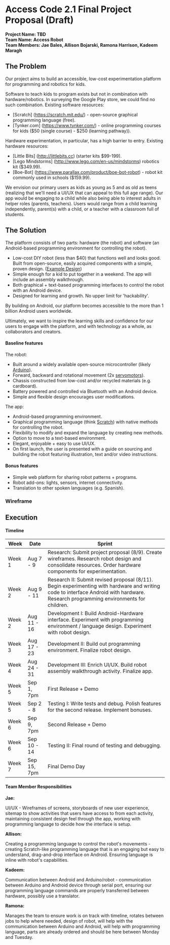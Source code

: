 # Access Code 2.1 Final Project Proposal (Draft)

**Project Name: TBD**  
**Team Name: Access Robot**  
**Team Members: Jae Bales, Allison Bojarski, Ramona Harrison, Kadeem Maragh**  

## The Problem 

Our project aims to build an accessible, low-cost experimentation platform for programming and robotics for kids.

Software to teach kids to program exists but not in combination with hardware/robotics. In surveying the Google Play store, we could find no such combination. Existing software resources:

* [Scratch] (https://scratch.mit.edu/) - open-source graphical programming language (free).
* [Tynker.com] (https://www.tynker.com/) - online programming courses for kids ($50 (single course) - $250 (learning pathway)).

Hardware experimentation, in particular, has a high barrier to entry. Existing hardware resources:

* [Little Bits] (http://littlebits.cc) (starter kits $99-199). 
* [Lego Mindstorms] (http://www.lego.com/en-us/mindstorms) robotics kit ($349.99).
* [Boe-Bot] (https://www.parallax.com/product/boe-bot-robot) - robot kit commonly used in schools ($159.99).

We envision our primary users as kids as young as 5 and as old as teens (realizing that we'll need a UI/UX that can appeal to this full age range). Our app would be engaging to a child while also being able to interest adults in helper roles (parents, teachers). Users would range from a child learning independently, parent(s) with a child, or a teacher with a classroom full of students.

## The Solution 

The platform consists of two parts: hardware (the robot) and software (an Android-based programming environment for controlling the robot).

 * Low-cost DIY robot (less than $40) that functions well and looks good. Built from open-source, easily acquired components with a simple, proven design. ([Example Design](http://www.foxytronics.com/learn/robots/how-to-make-your-first-arduino-robot/parts))
 * Simple enough for a kid to put together in a weekend. The app will include an assembly walkthrough.
 * Both graphical + text-based programming interfaces to control the robot with an Android device. 
 * Designed for learning and growth. No upper limit for 'hackability'.

By building on Android, our platform becomes accessible to the more than 1 billion Android users worldwide.

Ultimately, we want to inspire the learning skills and confidence for our users to engage with the platform, and with technology as a whole, as collaborators and creators.

#### Baseline features

The robot:
 * Built around a widely available open-source microcontroller (likely [Arduino](https://www.arduino.cc/)).
 * Forward, backward and rotational movement (2x [servomotors](https://learn.adafruit.com/adafruit-motor-selection-guide/continuous-rotation-servos)).
 * Chassis constructed from low-cost and/or recycled materials (e.g. cardboard).
 * Battery powered and controlled via Bluetooth with an Android device.
 * Simple and flexible design encourages user modifications.
 
The app:
 * Android-based programming environment.
 * Graphical programming language (think [Scratch](https://scratch.mit.edu/)) with native methods for controlling the robot.
 * Flexibility to modify and expand the language by creating new methods.
 * Option to move to a text-based environment.
 * Elegant, enjoyable + easy to use UI/UX.
 * On first launch, the user is presented with a guide on sourcing and building the robot featuring illustration, text and/or video instructions.

#### Bonus features

 * Simple web platform for sharing robot patterns + programs.
 * Robot add-ons: lights, sensors, internet connectivity.
 * Translation to other spoken languages (e.g. Spanish).

### Wireframe

## Execution

#### Timeline

| Week | Date | Sprint | 
|----|----|---|
| Week 1 | Aug 7 - 9 | Research: Submit project proposal (8/9). Create wireframes. Research robot design and consolidate resources. Order hardware components for experimentation. |
| Week 2 | Aug 9 - 11 | Research II: Submit revised proposal (8/11). Begin experimenting with hardware and writing code to interface Android with hardware. Research programming environments for children. |
| Week 2 | Aug 11 - 16 | Development I: Build Android-Hardware interface. Experiment with programming environment / language design. Experiment with robot design.|
| Week 3 | Aug 17 - 23 | Development II: Build out programming environment. Finalize robot design. |
| Week 4 | Aug 24 - 31 | Development III: Enrich UI/UX. Build robot assembly walkthrough activity. Finalize app. |
| Week 5 | Sep 1, 7pm | First Release + Demo |
| Week 5 | Sep 2 - 8 | Testing I: Write tests and debug. Polish features for the second release. Implement bonuses. |
| Week 6 | Sep 9, 7pm | Second Release + Demo |
| Week 6 | Sep 10 - 14 | Testing II: Final round of testing and debugging. |
| Week 7 | Sep 15, 7pm | Final Demo Day |

#### Team Member Responsibilities

**Jae:**

UI/UX - Wireframes of screens, storyboards of new user experience, sitemap to show activities that users have access to from each activity, maintaining consistent design feel through the app, working with programming language to decide how the interface is setup.

**Allison:**

Creating a programming language to control the robot's movements - creating Scratch-like programming language that is an engaging but easy to understand, drag-and-drop interface on Android. Ensuring language is inline with robot's capabilities.

**Kadeem:**

Communication between Android and Arduino/robot - communication between Arduino and Android device through serial port, ensuring our programming language commands are properly transferred between hardware, possibly use a translator.

**Ramona:**

Manages the team to ensure work is on track with timeline, rotates between jobs to help where needed, design of robot, will help with the communication between Arduino and Android, will help with programming language, parts are already ordered and should be here between Monday and Tuesday.
